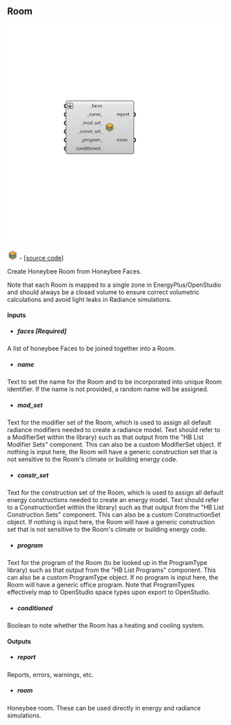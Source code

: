 ## Room

![](../../images/components/Room.png)

![](../../images/icons/Room.png) - [[source code]](https://github.com/ladybug-tools/honeybee-grasshopper-core/blob/master/ladybug_grasshopper/src//HB%20Room.py)


Create Honeybee Room from Honeybee Faces. 

Note that each Room is mapped to a single zone in EnergyPlus/OpenStudio and should always be a closed volume to ensure correct volumetric calculations and avoid light leaks in Radiance simulations. 



#### Inputs
* ##### faces [Required]
A list of honeybee Faces to be joined together into a Room. 
* ##### name 
Text to set the name for the Room and to be incorporated into unique Room identifier. If the name is not provided, a random name will be assigned. 
* ##### mod_set 
Text for the modifier set of the Room, which is used to assign all default radiance modifiers needed to create a radiance model. Text should refer to a ModifierSet within the library) such as that output from the "HB List Modifier Sets" component. This can also be a custom ModifierSet object. If nothing is input here, the Room will have a generic construction set that is not sensitive to the Room's climate or building energy code. 
* ##### constr_set 
Text for the construction set of the Room, which is used to assign all default energy constructions needed to create an energy model. Text should refer to a ConstructionSet within the library) such as that output from the "HB List Construction Sets" component. This can also be a custom ConstructionSet object. If nothing is input here, the Room will have a generic construction set that is not sensitive to the Room's climate or building energy code. 
* ##### program 
Text for the program of the Room (to be looked up in the ProgramType library) such as that output from the "HB List Programs" component. This can also be a custom ProgramType object. If no program is input here, the Room will have a generic office program. Note that ProgramTypes effectively map to OpenStudio space types upon export to OpenStudio. 
* ##### conditioned 
Boolean to note whether the Room has a heating and cooling system. 

#### Outputs
* ##### report
Reports, errors, warnings, etc. 
* ##### room
Honeybee room. These can be used directly in energy and radiance simulations. 